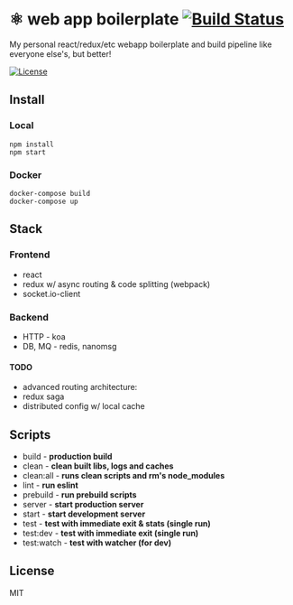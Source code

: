 # ⚛ web app boilerplate [![Build Status][travis-image]][travis-url]
My personal react/redux/etc webapp boilerplate and build pipeline like everyone else's, but better!

[![License][npm-license-image]][npm-license-url]

## Install

### Local
```
npm install
npm start
```

### Docker
```
docker-compose build
docker-compose up
```

## Stack

### Frontend
* react
* redux w/ async routing & code splitting (webpack)
* socket.io-client

### Backend
* HTTP - koa
* DB, MQ - redis, nanomsg

#### TODO
* advanced routing architecture:
* redux saga
* distributed config w/ local cache

## Scripts
* build - **production build**
* clean - **clean built libs, logs and caches**
* clean:all - **runs clean scripts and rm's node_modules**
* lint - **run eslint**
* prebuild - **run prebuild scripts**
* server - **start production server**
* start - **start development server**
* test - **test with immediate exit & stats (single run)**
* test:dev - **test with immediate exit (single run)**
* test:watch - **test with watcher (for dev)**

## License
MIT

[npm-license-url]: https://github.com/moimikey/react-boilerplate/blob/master/LICENSE
[npm-license-image]: https://img.shields.io/npm/l/react-boilerplate.svg
[travis-url]: https://travis-ci.org/moimikey/react-boilerplate
[travis-image]: https://travis-ci.org/moimikey/react-boilerplate.svg?branch=redux
